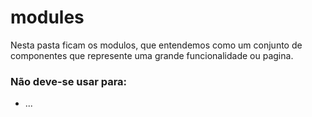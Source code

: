 # modules

Nesta pasta ficam os modulos, que entendemos como um conjunto de componentes que represente uma grande funcionalidade ou pagina.

### Não deve-se usar para:

- ...
